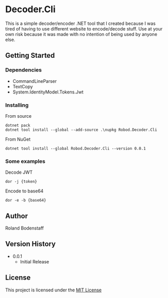 # Decoder.Cli

This is a simple decoder/encoder .NET tool that I created because I was tired of having to use different website to encode/decode stuff. Use at your own risk because it was made with no intention of being used by anyone else.


## Getting Started

### Dependencies

* CommandLineParser
* TextCopy
* System.IdentityModel.Tokens.Jwt

### Installing
From source
``` 
dotnet pack
dotnet tool install --global --add-source .\nupkg Robod.Decoder.Cli
```
From NuGet
```
dotnet tool install --global Robod.Decoder.Cli --version 0.0.1
```

### Some examples
Decode JWT
```
dor -j {token}
```

Encode to base64
```
dor -e -b {base64}
```

## Author

Roland Bodenstaff

## Version History
* 0.0.1
    * Initial Release

## License

This project is licensed under the [MIT License](https://licenses.nuget.org/MIT)

